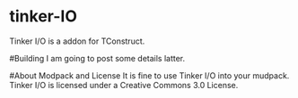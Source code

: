 # tinker-IO
Tinker I/O is a addon for TConstruct.

#Building
I am going to post some details latter.

#About Modpack and License
It is fine to use Tinker I/O into your mudpack.
Tinker I/O is licensed under a Creative Commons 3.0 License.
